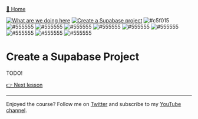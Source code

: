 [🏡 Home](../README.md)

[![What are we doing here](https://placehold.co/15x15/00ff00/00ff00.png)](./01-what-are-we-doing-here.md)
[![Create a Supabase project](https://placehold.co/15x15/00ff00/00ff00.png)](./02-create-a-supabase-project.md)
![#c5f015](https://placehold.co/15x15/555555/555555.png)
![#555555](https://placehold.co/15x15/555555/555555.png)
![#555555](https://placehold.co/15x15/555555/555555.png)
![#555555](https://placehold.co/15x15/555555/555555.png)
![#555555](https://placehold.co/15x15/555555/555555.png)
![#555555](https://placehold.co/15x15/555555/555555.png)
![#555555](https://placehold.co/15x15/555555/555555.png)
![#555555](https://placehold.co/15x15/555555/555555.png)
![#555555](https://placehold.co/15x15/555555/555555.png)
![#555555](https://placehold.co/15x15/555555/555555.png)

# Create a Supabase Project

TODO!

[👉 Next lesson](./03-create-a-remix-application.md)

---

Enjoyed the course? Follow me on [Twitter](https://twitter.com/jonmeyers_io) and subscribe to my [YouTube channel](https://www.youtube.com/jonmeyers).
